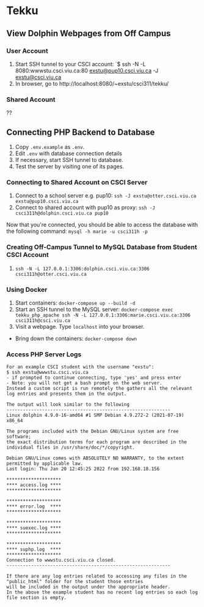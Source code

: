 
# Tekku

## View Dolphin Webpages from Off Campus
### User Account
1. Start SSH tunnel to your CSCI account: `$ ssh -N -L 8080:wwwstu.csci.viu.ca:80 exstu@pup10.csci.viu.ca -J exstu@csci.viu.ca
2. In browser, go to http://localhost:8080/~exstu/csci311/tekku/
### Shared Account
??

## Connecting PHP Backend to Database
1. Copy `.env.example` as `.env`.
2. Edit `.env` with database connection details
3. If necessary, start SSH tunnel to database.
4. Test the server by visiting one of its pages.

### Connecting to Shared Account on CSCI Server
1. Connect to a school server e.g. pup10: `ssh -J exstu@otter.csci.viu.ca exstu@pup10.csci.viu.ca`
2. Connect to shared account with pup10 as proxy: `ssh -J csci311h@dolphin.csci.viu.ca pup10`

Now that you're connected, you should be able to access the database with the following command:
`mysql -h marie -u csci311h -p`

### Creating Off-Campus Tunnel to MySQL Database from Student CSCI Account
1. `ssh -N -L 127.0.0.1:3306:dolphin.csci.viu.ca:3306 csci311h@otter.csci.viu.ca`

### Using Docker
1. Start containers: `docker-compose up --build -d`
2. Start an SSH tunnel to the MySQL server: `docker-compose exec tekku_php_apache ssh -N -L 127.0.0.1:3306:marie.csci.viu.ca:3306 csci311h@csci.viu.ca`
3. Visit a webpage. Type `localhost` into your browser.

- Bring down the containers: `docker-compose down`


### Access PHP Server Logs
```
For an example CSCI student with the username "exstu":
$ ssh exstu@wwwstu.csci.viu.ca
- if prompted to continue connecting, type 'yes' and press enter
- Note: you will not get a bash prompt on the web server. 
Instead a custom script is run remotely the gathers all the relevant log entries and presents them in the output.
 
The output will look similar to the following
------------------------------------------------------------
Linux dolphin 4.9.0-16-amd64 #1 SMP Debian 4.9.272-2 (2021-07-19) x86_64
 
The programs included with the Debian GNU/Linux system are free software;
the exact distribution terms for each program are described in the
individual files in /usr/share/doc/*/copyright.
 
Debian GNU/Linux comes with ABSOLUTELY NO WARRANTY, to the extent
permitted by applicable law.
Last login: Thu Jan 20 12:45:25 2022 from 192.168.18.156
 
********************
**** access.log ****
********************
 
********************
**** error.log  ****
********************
 
********************
**** suexec.log ****
********************
 
********************
**** suphp.log  ****
********************
Connection to wwwstu.csci.viu.ca closed.
------------------------------------------------------------
 
If there are any log entries related to accessing any files in the "public_html" folder for the student those entries
will be included in the output under the appropriate header. 
In the above the example student has no recent log entries so each log file section is empty.
```


